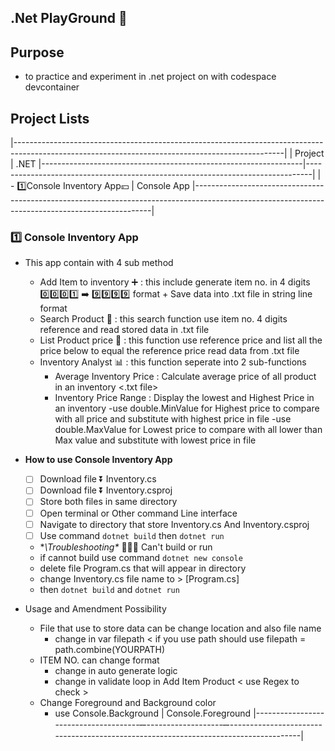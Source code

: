 ## .Net PlayGround 🛜
## Purpose 
  - to practice and experiment in .net project on with codespace devcontainer
## Project Lists
|-------------------------------------------------------------------------------------------------------------------------------------------------|
|                 Project                                         |                              .NET
|-----------------------------------------------------------------|-------------------------------------------------------------------------------|
|  - 1️⃣Console Inventory App💴                                    |                  Console App
|-------------------------------------------------------------------------------------------------------------------------------------------------|
### 1️⃣ Console Inventory App
  - This app contain with 4 sub method
    - Add Item to inventory ➕ : this include generate item no. in 4 digits 0️⃣0️⃣0️⃣1️⃣ ➡️ 9️⃣9️⃣9️⃣9️⃣ format + Save data into .txt file in string line          format
    - Search Product 🔎 : this search function use item no. 4 digits reference and read stored data in .txt file
    - List Product price 👀 : this function use reference price and list all the price below to equal the reference price read data from .txt file
    - Inventory Analyst 📊 : this function seperate into 2 sub-functions
      - Average Inventory Price : Calculate average price of all product in an inventory <.txt file>
      - Inventory Price Range : Display the lowest and Highest Price in an inventory
         -use double.MinValue for Highest price to compare with all price and substitute with highest price in file
         -use double.MaxValue for Lowest price to compare with all lower than Max value and substitute with lowest price in file
        
  - **How to use Console Inventory App**
    - [ ] Download file ⏬ Inventory.cs
    - [ ] Download file ⏬ Inventory.csproj
    - [ ] Store both files in same directory
    - [ ] Open terminal or Other command Line interface
    - [ ] Navigate to directory that store Inventory.cs And Inventory.csproj
    - [ ] Use command `dotnet build`  then `dotnet run`</br>
      
    -  **\Troubleshooting\** 🧑🏻‍🔧 Can't build or run
      -  if cannot build use command `dotnet new console`
      -  delete file Program.cs that will appear in directory
      -  change Inventory.cs file name to > [Program.cs]
      -  then `dotnet build` and `dotnet run`
      
  - Usage and Amendment Possibility 
    - File that use to store data can be change location and also file name
      - change in var filepath < if you use path should use filepath = path.combine(YOURPATH)
    - ITEM NO. can change format
      - change in auto generate logic
      - change in validate loop in Add Item Product < use Regex to check >      
    - Change Foreground and Background color 
      - use Console.Background | Console.Foreground
|---------------------------------------̶---------------------̶-------------------------------------------------------------------------------------|
